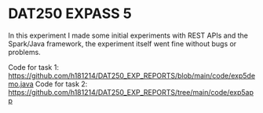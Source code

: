 <h1>DAT250 EXPASS 5</h1>
  
In this experiment I made some initial experiments with REST APIs and the Spark/Java framework, the experiment itself went fine without bugs or problems.
  
Code for task 1: https://github.com/h181214/DAT250_EXP_REPORTS/blob/main/code/exp5demo.java
Code for task 2: https://github.com/h181214/DAT250_EXP_REPORTS/tree/main/code/exp5app
